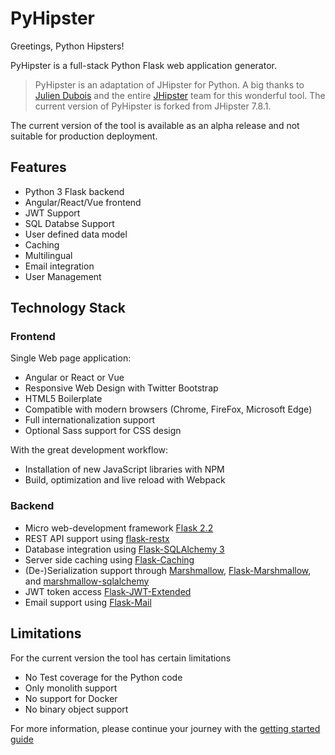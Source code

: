 # PyHipster

Greetings, Python Hipsters!

PyHipster is a full-stack Python Flask web application generator. 

> PyHipster is an adaptation of JHipster for Python. A big thanks to [Julien Dubois](https://www.julien-dubois.com/) and the entire [JHipster](https://www.jhipster.tech/) team for this wonderful tool. The current version of PyHipster is forked from JHipster 7.8.1.

The current version of the tool is available as an alpha release and not suitable for production deployment.

## Features
- Python 3 Flask backend
- Angular/React/Vue frontend
- JWT Support
- SQL Databse Support
- User defined data model
- Caching
- Multilingual
- Email integration
- User Management

## Technology Stack
### Frontend
Single Web page application:  
- Angular or React or Vue  
- Responsive Web Design with Twitter Bootstrap  
- HTML5 Boilerplate  
- Compatible with modern browsers (Chrome, FireFox, Microsoft Edge)    
- Full internationalization support  
- Optional Sass support for CSS design  

With the great development workflow:
- Installation of new JavaScript libraries with NPM  
- Build, optimization and live reload with Webpack  

### Backend
- Micro web-development framework [Flask 2.2](https://flask.palletsprojects.com/en/2.2.x/)   
- REST API support using [flask-restx](https://flask-restx.readthedocs.io/en/latest/)
- Database integration using [Flask-SQLAlchemy 3](https://flask-sqlalchemy.palletsprojects.com/en/3.0.x/)    
- Server side caching using [Flask-Caching](https://flask-caching.readthedocs.io/en/latest/)
- (De-)Serialization support through [Marshmallow](https://marshmallow.readthedocs.io/en/stable/index.html), [Flask-Marshmallow](https://flask-marshmallow.readthedocs.io/en/latest/), and  [marshmallow-sqlalchemy](https://marshmallow-sqlalchemy.readthedocs.io/en/latest/index.html)    
- JWT token access [Flask-JWT-Extended](https://flask-jwt-extended.readthedocs.io/en/stable/)    
- Email support using [Flask-Mail](https://pythonhosted.org/Flask-Mail/) 

## Limitations
For the current version the tool has certain limitations 
- No Test coverage for the Python code
- Only monolith support
- No support for Docker
- No binary object support

For more information, please continue your journey with the [getting started guide](docs/getting-started.md)


